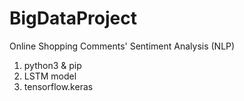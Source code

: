 # BigDataProject

Online Shopping Comments' Sentiment Analysis (NLP)
1. python3 & pip
2. LSTM model
3. tensorflow.keras


